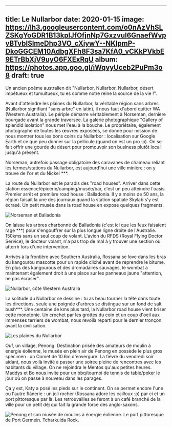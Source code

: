 
---
title: Le Nullarbor
date: 2020-01-15
image: https://lh3.googleusercontent.com/o0nAzVhSLZSKgYoGDR1B13kplJfOfjnNp7Gxzvul6GnaefWvpyBTvbISlmeDhp3VO_cXiywY--NKIpmP-DkoGGCEM10AdbgXFh8F3sa7KfA0_vCKkPVkbE9ETrBbXjV9uyO6FXExRqU
album: https://photos.app.goo.gl/iWqvyUceb2PuPm3o8
draft: true
---


Un ancien poème australien dit "Nullarbor, Nullarbor, Nullarbor, désert impétueux et tumultueux, tu es comme notre reine la source de la vie !".

Avant d'atteindre les plaines du Nullarbor, la véritable  région sans arbres (Nullarbor signifiant "sans arbre" en latin), il nous faut d'abord quitter WA (Western Australia). Le périple démarre véritablement à Norseman, dernière bourgade avant la grande traversée. La galerie photographique "Gallery of splendid isolation" nous met l'eau à la bouche. Le propriétaire, également photographe de toutes les œuvres exposées, se donne pour mission de nous montrer tous les bons coins du Nullarbor : localisation sur Google Earth et ce que peu donner sur la pellicule (quand on est un pro :p). On se fait offrir une gourde du désert pour promouvoir son business plutôt local jusqu'à présent. 

Norseman, autrefois passage obligatoire des caravanes de chameau reliant les fermes/stations du Nullarbor, est aujourd'hui une ville minière : on y trouve de l'or et du Nickel ***. 

La route du Nullarbor est le paradis des "road houses". Arriver dans cette station essence/épicerie/camping/musée/bar, c'est un peu atteindre l'oasis. Premier arrêt et première road house : Balladonia. Il y a moins de 50 ans, la région faisait la une des journaux quand la station spatiale Skylab s'y est écrasé. Un petit musée dans la road house en expose quelques fragments. 

![Norseman et Balladonia](https://lh3.googleusercontent.com/joZcUqwqyZHcJ2_N2ec-s7TaKnxXwCo06Ql7AUbuW4afeJeOIDkutEvtyQyZeCMBdwIPbTA8Njd3SdhAHwMQrE0Iydmz6KeWG9zfc2xVJPA_hWfwClQHuq1llYPUl_ObJtjzchcazz4)

On laisse les arbres charbonné de Balladonia (c'est ici que les feux faisaient rage ***) pour s'engouffrer sur la plus longue ligne droite de l'Australie. 150kms sans un seul coup de volant. L'avion du RFDS (Royal Flying Doctor Service), le docteur volant, n'a pas trop de mal à y trouver une section où atterrir lors d'une intervention.

Arrivés à la frontière avec Southern Australia, Rossana se love dans les bras du kangourou mascotte pour un rapide cliché avant de reprendre le bitume. En plus des kangourous et des dromadaires sauvages, le wombat a maintenant également droit à une place sur les panneaux jaune "attention, ne pas écraser". 

![Nullarbor, côte Western Australia](https://lh3.googleusercontent.com/D1WBdrJRGwW_N_8fH0r2MOdsXZe57-7lEdpzKRDv8JItrgPxKEyEVCx6EBNRjaK-4SMGPhdQ_eYiQqtDd_PNBx7oWPgIGZeuCTDr9iC4wy6_y9NJb0NXM9WDGcob5ep79dq3iwk5144)

La solitude du Nullarbor se dessine : tu as beau tourner la tête dans toute les directions, seule une poignée d'arbres se distingue sur un fond de salt bush***. Une centaine de kms plus tard, la  Nullarbor road house vient briser cette monotonie. Un crochet par les grottes du coin et un coup d'oeil aux immenses terriers de wombat, nous revoilà reparti pour le dernier tronçon avant la civilisation.

![Les plaines du Nullarbor](https://lh3.googleusercontent.com/jfOEVc8f0fY_wQ7s4uDJa1pwM6JYs0dTbx3Fue_5tvp-wTktWpz40FBzX7-dyPDDTASs2VDWy-hoWneY8ZFmnOYYOqtNfjzix8O08Ui8HB1AEqB9HpiFwYHH_DSbGoox5zPdupv1krE)

Ouf, un village, Penong. Destination prisée des amateurs de moulin à énergie éolienne, le musée en plein air de Penong en possède le plus gros spécimen : un Comet de 10.6m d'envergure. La fièvre du vendredi soir aidant, nous voilà invité à passer une soirée pleine de rencontres avec les habitants du village. On ne rejoindra le Mentos qu'aux petites heures. Maddys et Bo nous invite pour un bbq/tournoi de tennis de table/poker le jour où on passe à nouveau dans les parages.

Ça y est, Katy a posé les pieds sur le continent. On se permet encore l'une ou l'autre flânerie : un joli rocher (Rossana adore les cailloux :p) par ci et un port pittoresque par là. Les retrouvailles se feront à un café branché de la ville pour un petit déj qui fait la grande force des anglo-saxons.

![Penong et son musée de moulins à énergie éolienne. Le port pittoresque de Port Germein. Tcharkulda Rock.](https://lh3.googleusercontent.com/j_3_xIndN-nd5n2VYCbu3MHACHq_d8U8PJetXcFGUz53lgt6b2W3nLYGl4IBT359Iezf1s3_hVtOprZhuzp3pYk_LsdYTNIC52BkNr1De4A4IX6xsC0iGb8SvnPde0wtklEepwGFDqg)


